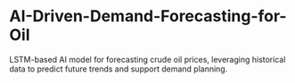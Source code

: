 # AI-Driven-Demand-Forecasting-for-Oil
LSTM-based AI model for forecasting crude oil prices, leveraging historical data to predict future trends and support demand planning.
